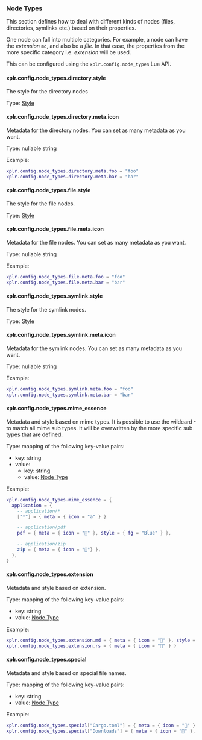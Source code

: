 ### Node Types

This section defines how to deal with different kinds of nodes (files,
directories, symlinks etc.) based on their properties.

One node can fall into multiple categories. For example, a node can have the
_extension_ `md`, and also be a _file_. In that case, the properties from
the more specific category i.e. _extension_ will be used.

This can be configured using the `xplr.config.node_types` Lua API.

#### xplr.config.node_types.directory.style

The style for the directory nodes

Type: [Style](https://xplr.dev/en/style)

#### xplr.config.node_types.directory.meta.icon

Metadata for the directory nodes.
You can set as many metadata as you want.

Type: nullable string

Example:

```lua
xplr.config.node_types.directory.meta.foo = "foo"
xplr.config.node_types.directory.meta.bar = "bar"
```

#### xplr.config.node_types.file.style

The style for the file nodes.

Type: [Style](https://xplr.dev/en/style)

#### xplr.config.node_types.file.meta.icon

Metadata for the file nodes.
You can set as many metadata as you want.

Type: nullable string

Example:

```lua
xplr.config.node_types.file.meta.foo = "foo"
xplr.config.node_types.file.meta.bar = "bar"
```

#### xplr.config.node_types.symlink.style

The style for the symlink nodes.

Type: [Style](https://xplr.dev/en/style)

#### xplr.config.node_types.symlink.meta.icon

Metadata for the symlink nodes.
You can set as many metadata as you want.

Type: nullable string

Example:

```lua
xplr.config.node_types.symlink.meta.foo = "foo"
xplr.config.node_types.symlink.meta.bar = "bar"
```

#### xplr.config.node_types.mime_essence

Metadata and style based on mime types.
It is possible to use the wildcard `*` to match all mime sub types. It will
be overwritten by the more specific sub types that are defined.

Type: mapping of the following key-value pairs:

- key: string
- value:
  - key: string
  - value: [Node Type](https://xplr.dev/en/node-type)

Example:

```lua
xplr.config.node_types.mime_essence = {
  application = {
    -- application/*
    ["*"] = { meta = { icon = "a" } }

    -- application/pdf
    pdf = { meta = { icon = "" }, style = { fg = "Blue" } },

    -- application/zip
    zip = { meta = { icon = ""} },
  },
}
```

#### xplr.config.node_types.extension

Metadata and style based on extension.

Type: mapping of the following key-value pairs:

- key: string
- value: [Node Type](https://xplr.dev/en/node-type)

Example:

```lua
xplr.config.node_types.extension.md = { meta = { icon = "" }, style = { fg = "Blue" } }
xplr.config.node_types.extension.rs = { meta = { icon = "🦀" } }
```

#### xplr.config.node_types.special

Metadata and style based on special file names.

Type: mapping of the following key-value pairs:

- key: string
- value: [Node Type](https://xplr.dev/en/node-type)

Example:

```lua
xplr.config.node_types.special["Cargo.toml"] = { meta = { icon = "" } }
xplr.config.node_types.special["Downloads"] = { meta = { icon = "" }, style = { fg = "Blue" } }
```
